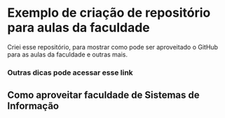 # Exemplo de criação de repositório para aulas da faculdade
 
 Criei esse repositório, para mostrar como pode ser aproveitado o GitHub para as aulas da faculdade e outras mais. 
 
 ### Outras dicas pode acessar esse link
 
 ## Como aproveitar faculdade de Sistemas de Informação
 

